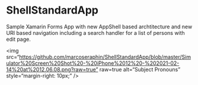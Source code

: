 # ShellStandardApp

Sample Xamarin Forms App with new AppShell based archtitecture and new URI based navigation including a search handler for a list of persons with edit page.

<img
src=“https://github.com/marcoseraphin/ShellStandardApp/blob/master/Simulator%20Screen%20Shot%20-%20iPhone%2012%20-%202021-02-14%20at%2012.06.08.png?raw=true”
raw=true
alt=“Subject Pronouns”
style=“margin-right: 10px;”
/>


